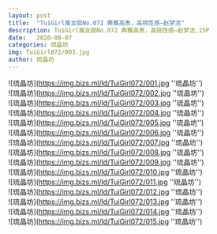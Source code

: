 ```yaml
---
layout: post
title:  "TuiGirl推女郎No.072 典雅高贵，高挑性感—赵梦洁"
description: TuiGirl推女郎No.072 典雅高贵，高挑性感—赵梦洁,15P
date:   2020-08-07
categories: 琉晶坊
img: TuiGirl072/003.jpg
author: 琉晶坊
---
```


![琉晶坊](https://img.bizs.ml/ld/TuiGirl072/001.jpg ''琉晶坊'') <br>
![琉晶坊](https://img.bizs.ml/ld/TuiGirl072/002.jpg ''琉晶坊'') <br>
![琉晶坊](https://img.bizs.ml/ld/TuiGirl072/003.jpg ''琉晶坊'') <br>
![琉晶坊](https://img.bizs.ml/ld/TuiGirl072/004.jpg ''琉晶坊'') <br>
![琉晶坊](https://img.bizs.ml/ld/TuiGirl072/005.jpg ''琉晶坊'') <br>
![琉晶坊](https://img.bizs.ml/ld/TuiGirl072/006.jpg ''琉晶坊'') <br>
![琉晶坊](https://img.bizs.ml/ld/TuiGirl072/007.jpg ''琉晶坊'') <br>
![琉晶坊](https://img.bizs.ml/ld/TuiGirl072/008.jpg ''琉晶坊'') <br>
![琉晶坊](https://img.bizs.ml/ld/TuiGirl072/009.jpg ''琉晶坊'') <br>
![琉晶坊](https://img.bizs.ml/ld/TuiGirl072/010.jpg ''琉晶坊'') <br>
![琉晶坊](https://img.bizs.ml/ld/TuiGirl072/011.jpg ''琉晶坊'') <br>
![琉晶坊](https://img.bizs.ml/ld/TuiGirl072/012.jpg ''琉晶坊'') <br>
![琉晶坊](https://img.bizs.ml/ld/TuiGirl072/013.jpg ''琉晶坊'') <br>
![琉晶坊](https://img.bizs.ml/ld/TuiGirl072/014.jpg ''琉晶坊'') <br>
![琉晶坊](https://img.bizs.ml/ld/TuiGirl072/015.jpg ''琉晶坊'') <br>
